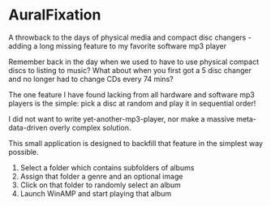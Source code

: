 # AuralFixation
A throwback to the days of physical media and compact disc changers - adding a long missing feature to my favorite software mp3 player

Remember back in the day when we used to have to use physical compact discs to listing to music?
What about when you first got a 5 disc changer and no longer had to change CDs every 74 mins?

The one feature I have found lacking from all hardware and software mp3 players is the simple: pick a disc at random and play it in sequential order!

I did not want to write yet-another-mp3-player, nor make a massive meta-data-driven overly complex solution.

This small application is designed to backfill that feature in the simplest way possible.

1.	Select a folder which contains subfolders of albums
2.	Assign that folder a genre and an optional image
3.	Click on that folder to randomly select an album
4.	Launch WinAMP and start playing that album